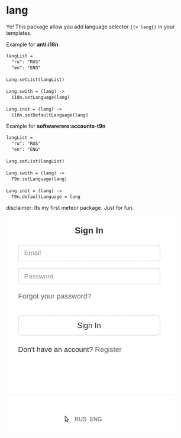 lang
====

Yo! This package allow you add language selector ```{{> lang}}``` in your templates.

Example for **anti:i18n**
```
langList =
  "ru": "RUS"
  "en": "ENG"

Lang.setList(langList)

Lang.swith = (lang) ->
  i18n.setLanguage(lang)

Lang.init = (lang) ->
  i18n.setDefaultLanguage(lang)
```

Example for **softwarerero:accounts-t9n**
```
langList =
  "ru": "RUS"
  "en": "ENG"

Lang.setList(langList)

Lang.swith = (lang) ->
  T9n.setLanguage(lang)

Lang.init = (lang) ->
  T9n.defaultLanguage = lang
```

disclaimer: Its my first meteor package. Just for fun.

![demo](https://github.com/comerc/lang/blob/master/lang.gif)
